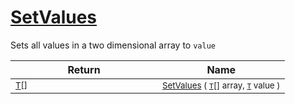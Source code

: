 # [SetValues](./ArrayExtension-100663388.md)

Sets all values in a two dimensional array to `value`

| Return | Name | 
| --- | --- | 
| <sub>[T](./ArrayExtension-100663388.md)[]</sub><img width=200/>| <sub>[SetValues](./ArrayExtension-100663388.md) ( [`T`](./ArrayExtension-100663388.md)[] array, [`T`](./ArrayExtension-100663388.md) value )</sub>| <br>


